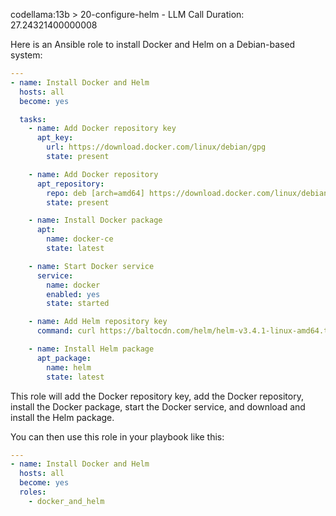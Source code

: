 codellama:13b > 20-configure-helm - LLM Call Duration: 27.24321400000008

Here is an Ansible role to install Docker and Helm on a Debian-based system:
```yaml
---
- name: Install Docker and Helm
  hosts: all
  become: yes

  tasks:
    - name: Add Docker repository key
      apt_key:
        url: https://download.docker.com/linux/debian/gpg
        state: present

    - name: Add Docker repository
      apt_repository:
        repo: deb [arch=amd64] https://download.docker.com/linux/debian {{ ansible_distribution_version }} stable
        state: present

    - name: Install Docker package
      apt:
        name: docker-ce
        state: latest

    - name: Start Docker service
      service:
        name: docker
        enabled: yes
        state: started

    - name: Add Helm repository key
      command: curl https://baltocdn.com/helm/helm-v3.4.1-linux-amd64.tar.gz | tar xzvf -

    - name: Install Helm package
      apt_package:
        name: helm
        state: latest
```
This role will add the Docker repository key, add the Docker repository, install the Docker package, start the Docker service, and download and install the Helm package.

You can then use this role in your playbook like this:
```yaml
---
- name: Install Docker and Helm
  hosts: all
  become: yes
  roles:
    - docker_and_helm
```